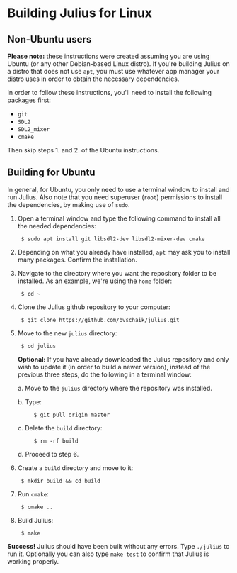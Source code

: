 # Building Julius for Linux

## Non-Ubuntu users

**Please note:** these instructions were created assuming you are using Ubuntu (or any other Debian-based Linux distro). If you're building Julius on a distro that does not use `apt`, you must use whatever app manager your distro uses in order to obtain the necessary dependencies.

In order to follow these instructions, you'll need to install the following packages first:

* `git`
* `SDL2`
* `SDL2_mixer`
* `cmake`

Then skip steps 1. and 2. of the Ubuntu instructions.

## Building for Ubuntu

In general, for Ubuntu, you only need to use a terminal window to install and run Julius.
Also note that you need superuser (`root`) permissions to install the dependencies, by making use of `sudo`.

1. Open a terminal window and type the following command to install all the needed dependencies:

        $ sudo apt install git libsdl2-dev libsdl2-mixer-dev cmake

2. Depending on what you already have installed, `apt` may ask you to install many packages. Confirm the installation.

3. Navigate to the directory where you want the repository folder to be installed. As an example, we're using the `home` folder:

        $ cd ~

4. Clone the Julius github repository to your computer:

        $ git clone https://github.com/bvschaik/julius.git

5. Move to the new `julius` directory:

        $ cd julius

    **Optional:** If you have already downloaded the Julius repository and only wish to update it (in order to build a newer version), instead of the previous three steps, do the following in a terminal window:

    a. Move to the `julius` directory where the repository was installed.

    b. Type:

            $ git pull origin master

    c. Delete the `build` directory:

            $ rm -rf build

    d. Proceed to step 6.

6. Create a `build` directory and move to it:

        $ mkdir build && cd build

7. Run `cmake`:

        $ cmake ..

8. Build Julius:

        $ make

**Success!** Julius should have been built without any errors. Type `./julius` to run it. Optionally you can also type `make test` to confirm that Julius is working properly.
